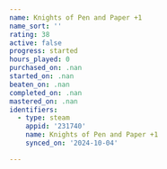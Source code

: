 ```yaml
---
name: Knights of Pen and Paper +1
name_sort: ''
rating: 38
active: false
progress: started
hours_played: 0
purchased_on: .nan
started_on: .nan
beaten_on: .nan
completed_on: .nan
mastered_on: .nan
identifiers:
  - type: steam
    appid: '231740'
    name: Knights of Pen and Paper +1
    synced_on: '2024-10-04'

---
```

